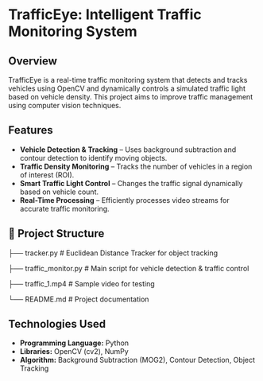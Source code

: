 #  TrafficEye: Intelligent Traffic Monitoring System  

##  Overview  
TrafficEye is a real-time traffic monitoring system that detects and tracks vehicles using OpenCV and dynamically controls a simulated traffic light based on vehicle density. This project aims to improve traffic management using computer vision techniques.  

##  Features  
-  **Vehicle Detection & Tracking** – Uses background subtraction and contour detection to identify moving objects.  
-  **Traffic Density Monitoring** – Tracks the number of vehicles in a region of interest (ROI).  
-  **Smart Traffic Light Control** – Changes the traffic signal dynamically based on vehicle count.  
-  **Real-Time Processing** – Efficiently processes video streams for accurate traffic monitoring.  

## 📂 Project Structure  
├── tracker.py # Euclidean Distance Tracker for object tracking

├── traffic_monitor.py # Main script for vehicle detection & traffic control

├── traffic_1.mp4 # Sample video for testing

└── README.md # Project documentation

##  Technologies Used  
- **Programming Language:** Python  
- **Libraries:** OpenCV (cv2), NumPy  
- **Algorithm:** Background Subtraction (MOG2), Contour Detection, Object Tracking  
